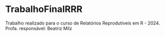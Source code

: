 # TrabalhoFinalRRR
Trabalho realizado para o curso de Relatórios Reprodutíveis em R - 2024. Profa. responsável: Beatriz Milz

